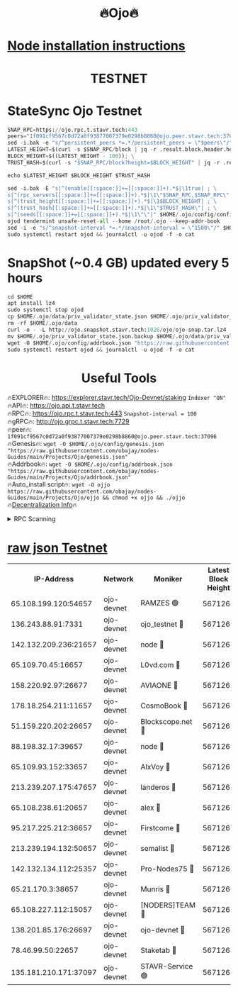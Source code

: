 <h1 align="center"> 🔥Ojo🔥</h1>

[Node installation instructions](https://github.com/obajay/nodes-Guides/tree/main/Projects/Ojo)
=

<h1 align="center"> TESTNET</h1>

# StateSync Ojo Testnet
```python
SNAP_RPC=https://ojo.rpc.t.stavr.tech:443
peers="1f091cf9567c0d72a0f93877007379e0298b8860@ojo.peer.stavr.tech:37096"
sed -i.bak -e "s/^persistent_peers *=.*/persistent_peers = \"$peers\"/" $HOME/.ojo/config/config.toml
LATEST_HEIGHT=$(curl -s $SNAP_RPC/block | jq -r .result.block.header.height); \
BLOCK_HEIGHT=$((LATEST_HEIGHT - 100)); \
TRUST_HASH=$(curl -s "$SNAP_RPC/block?height=$BLOCK_HEIGHT" | jq -r .result.block_id.hash)

echo $LATEST_HEIGHT $BLOCK_HEIGHT $TRUST_HASH

sed -i.bak -E "s|^(enable[[:space:]]+=[[:space:]]+).*$|\1true| ; \
s|^(rpc_servers[[:space:]]+=[[:space:]]+).*$|\1\"$SNAP_RPC,$SNAP_RPC\"| ; \
s|^(trust_height[[:space:]]+=[[:space:]]+).*$|\1$BLOCK_HEIGHT| ; \
s|^(trust_hash[[:space:]]+=[[:space:]]+).*$|\1\"$TRUST_HASH\"| ; \
s|^(seeds[[:space:]]+=[[:space:]]+).*$|\1\"\"|" $HOME/.ojo/config/config.toml
ojod tendermint unsafe-reset-all --home /root/.ojo --keep-addr-book
sed -i -e "s/^snapshot-interval *=.*/snapshot-interval = \"1500\"/" $HOME/.ojo/config/app.toml
sudo systemctl restart ojod && journalctl -u ojod -f -o cat
```
# SnapShot (~0.4 GB) updated every 5 hours
```python
cd $HOME
apt install lz4
sudo systemctl stop ojod
cp $HOME/.ojo/data/priv_validator_state.json $HOME/.ojo/priv_validator_state.json.backup
rm -rf $HOME/.ojo/data
curl -o - -L http://ojo.snapshot.stavr.tech:1026/ojo/ojo-snap.tar.lz4 | lz4 -c -d - | tar -x -C $HOME/.ojo --strip-components 2
mv $HOME/.ojo/priv_validator_state.json.backup $HOME/.ojo/data/priv_validator_state.json
wget -O $HOME/.ojo/config/addrbook.json "https://raw.githubusercontent.com/obajay/nodes-Guides/main/Projects/Ojo/addrbook.json"
sudo systemctl restart ojod && journalctl -u ojod -f -o cat
```
 <h1 align="center"> Useful Tools</h1>

🔥EXPLORER🔥:        https://explorer.stavr.tech/Ojo-Devnet/staking        `Indexer "ON"` \
🔥API🔥:                     https://ojo.api.t.stavr.tech \
🔥RPC🔥:                    https://ojo.rpc.t.stavr.tech:443              `Snapshot-interval = 100` \
🔥gRPC🔥:                  http://ojo.grpc.t.stavr.tech:7729 \
🔥peer🔥:                   `1f091cf9567c0d72a0f93877007379e0298b8860@ojo.peer.stavr.tech:37096` \
🔥Genesis🔥:    ```wget -O $HOME/.ojo/config/genesis.json "https://raw.githubusercontent.com/obajay/nodes-Guides/main/Projects/Ojo/genesis.json"``` \
🔥Addrbook🔥:    ```wget -O $HOME/.ojo/config/addrbook.json "https://raw.githubusercontent.com/obajay/nodes-Guides/main/Projects/Ojo/addrbook.json"``` \
🔥Auto_install script🔥: ```wget -O ojjo https://raw.githubusercontent.com/obajay/nodes-Guides/main/Projects/Ojo/ojjo && chmod +x ojjo && ./ojjo``` \
🔥[Decentralization Info](https://github.com/obajay/StateSync-snapshots/tree/main/Projects/Ojo/Decentralization)🔥



<details>
<summary>RPC Scanning</summary>

<h2 align="center"> We scan nodes in real time every 4 hours. And we provide the final result of RPC endpoints.
We cannot influence the operation of these nodes in any way. </h2>


```python
If Voting Power is higher than 0 --> then the Node is a validator of the network and may be subject to attack and be a potential threat to the chain.
```
```python
We marked such validators with a red symbol
```

</details>

[raw json Testnet](https://rpc-check.ojot.stavr.tech/ojot/rpc-ojot-result.json)
=


<table><tr><th>IP-Address</th><th>Network</th><th>Moniker</th><th>Latest Block Height</th><th>Earliest Block Height</th><th>Catching Up</th><th>Tx Index</th><th>Voting Power</th><th>Scan Time</th></tr><tr><td>65.108.199.120:54657</td><td>ojo-devnet</td><td>RAMZES 🟢</td><td>5671264</td><td>306156</td><td>False</td><td>on</td><td>0</td><td>2024-03-01T01:29:01.712461872UTC</td></tr><tr><td>136.243.88.91:7331</td><td>ojo-devnet</td><td>ojo_testnet 🔴</td><td>5671266</td><td>308845</td><td>False</td><td>on</td><td>1000</td><td>2024-03-01T01:29:09.780411554UTC</td></tr><tr><td>142.132.209.236:21657</td><td>ojo-devnet</td><td>node 🔴</td><td>5671268</td><td>350001</td><td>False</td><td>on</td><td>1999</td><td>2024-03-01T01:29:21.129315641UTC</td></tr><tr><td>65.109.70.45:16657</td><td>ojo-devnet</td><td>L0vd.com 🔴</td><td>5671269</td><td>695918</td><td>False</td><td>off</td><td>998</td><td>2024-03-01T01:29:28.922788566UTC</td></tr><tr><td>158.220.92.97:26677</td><td>ojo-devnet</td><td>AVIAONE 🔴</td><td>5671267</td><td>2754001</td><td>False</td><td>on</td><td>19926</td><td>2024-03-01T01:29:18.262394491UTC</td></tr><tr><td>178.18.254.211:11657</td><td>ojo-devnet</td><td>CosmoBook 🔴</td><td>5671268</td><td>4392001</td><td>False</td><td>off</td><td>1047</td><td>2024-03-01T01:29:23.468306076UTC</td></tr><tr><td>51.159.220.202:26657</td><td>ojo-devnet</td><td>Blockscope.net 🔴</td><td>5671264</td><td>4425001</td><td>False</td><td>on</td><td>1998</td><td>2024-03-01T01:29:01.096731473UTC</td></tr><tr><td>88.198.32.17:39657</td><td>ojo-devnet</td><td>node 🔴</td><td>5671268</td><td>4710001</td><td>False</td><td>on</td><td>101497</td><td>2024-03-01T01:29:23.702316835UTC</td></tr><tr><td>65.109.93.152:33657</td><td>ojo-devnet</td><td>AlxVoy 🔴</td><td>5671268</td><td>4943001</td><td>False</td><td>on</td><td>4491415</td><td>2024-03-01T01:29:20.893872795UTC</td></tr><tr><td>213.239.207.175:47657</td><td>ojo-devnet</td><td>landeros 🔴</td><td>5671267</td><td>4967924</td><td>False</td><td>off</td><td>11083</td><td>2024-03-01T01:29:18.509945064UTC</td></tr><tr><td>65.108.238.61:20657</td><td>ojo-devnet</td><td>alex 🔴</td><td>5671264</td><td>5131001</td><td>False</td><td>on</td><td>11359</td><td>2024-03-01T01:29:01.401617064UTC</td></tr><tr><td>95.217.225.212:36657</td><td>ojo-devnet</td><td>Firstcome 🔴</td><td>5671265</td><td>5251946</td><td>False</td><td>on</td><td>13566</td><td>2024-03-01T01:29:07.479404083UTC</td></tr><tr><td>213.239.194.132:50657</td><td>ojo-devnet</td><td>semalist 🔴</td><td>5671264</td><td>5540522</td><td>False</td><td>on</td><td>21037</td><td>2024-03-01T01:29:01.941380264UTC</td></tr><tr><td>142.132.134.112:25357</td><td>ojo-devnet</td><td>Pro-Nodes75 🔴</td><td>5671265</td><td>5571265</td><td>False</td><td>on</td><td>24651</td><td>2024-03-01T01:29:04.839739064UTC</td></tr><tr><td>65.21.170.3:38657</td><td>ojo-devnet</td><td>Munris 🔴</td><td>5671265</td><td>5571265</td><td>False</td><td>off</td><td>20123</td><td>2024-03-01T01:29:07.168015728UTC</td></tr><tr><td>65.108.227.112:15057</td><td>ojo-devnet</td><td>[NODERS]TEAM 🔴</td><td>5671269</td><td>5571269</td><td>False</td><td>off</td><td>9999</td><td>2024-03-01T01:29:28.333089115UTC</td></tr><tr><td>138.201.85.176:26697</td><td>ojo-devnet</td><td>ojo-devnet 🔴</td><td>5671269</td><td>5571269</td><td>False</td><td>on</td><td>1000024000</td><td>2024-03-01T01:29:28.606259122UTC</td></tr><tr><td>78.46.99.50:22657</td><td>ojo-devnet</td><td>Staketab 🔴</td><td>5671269</td><td>5668501</td><td>False</td><td>on</td><td>1276</td><td>2024-03-01T01:29:29.165355527UTC</td></tr><tr><td>135.181.210.171:37097</td><td>ojo-devnet</td><td>STAVR-Service 🟢</td><td>5671264</td><td>5670001</td><td>False</td><td>on</td><td>0</td><td>2024-03-01T01:29:02.564214811UTC</td></tr></table>
